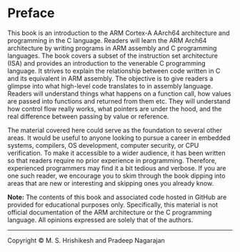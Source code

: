 # Preface

This book is an introduction to the ARM Cortex-A AArch64 architecture and programming in the C language. Readers will learn the ARM Arch64 architecture by writing programs in ARM assembly and C programming languages. The book covers a subset of the instruction set architecture (ISA) and provides an introduction to the venerable C programming language. It strives to explain the relationship between code written in C and its equivalent in ARM assembly. The objective is to give readers a glimpse into what high-level code translates to in assembly language. Readers will understand things what happens on a function call, how values are passed into functions and returned from them etc. They will understand how control flow really works, what pointers are under the hood, and the real difference between passing by value or reference.

The material covered here could serve as the foundation to several other areas. It would be useful to anyone looking to pursue a career in embedded systems, compilers, OS development, computer security, or CPU verification. To make it accessible to a wider audience, it has been written so that readers require no prior experience in programming. Therefore, experienced programmers may find it a bit tedious and verbose. If you are one such reader, we encourage you to skim through the book dipping into areas that are new or interesting and skipping ones you already know. 

**Note:** 
The contents of this book and associated code hosted in GitHub are provided for educational purposes only. Specifically, this material is not official documentation of the ARM architecture or the C programming language. All opinions expressed are solely that of the authors.

---

Copyright © M. S. Hrishikesh and Pradeep Nagarajan
